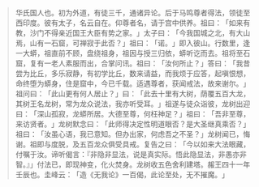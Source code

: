 
> 华氏国人也。初为外道，有徒三千，通诸异论。后于马鸣尊者得法，领徒至西印度。彼有太子，名云自在。仰尊者名，请于宫中供养。祖曰：​「如来有教，沙门不得亲近国王大臣有势之家。​」太子曰：​「今我国城之北，有大山焉，山有一石窟，可禅寂于此否？​」祖曰：​「诺。​」即入彼山。行数里，逢一大蟒，祖直前不顾，盘绕祖身，祖因与授三归依，蟒听讫而去。祖将至石窟，复有一老人素服而出，合掌问讯。祖曰：​「汝何所止？​」答曰：​「我昔尝为比丘，多乐寂静，有初学比丘，数来请益，而我烦于应答，起嗔恨想，命终堕为蟒身，住是窟中，今已千载。适遇尊者，获闻戒法，故来谢尔。​」祖问曰：​「此山更有何人居止？​」曰：​「此去十里有大树，荫覆五百大龙，其树王名龙树，常为龙众说法，我亦听受耳。​」祖遂与徒众诣彼，龙树出迎曰：​「深山孤寂，龙蟒所居。大德至尊，何枉神足？​」祖曰：​「吾非至尊，来访贤者。​」龙树默念曰：​「此师得决定性明道眼否？是大圣继真乘否？​」祖曰：​「汝虽心语，我已意知。但办出家，何虑吾之不圣？​」龙树闻已，悔谢。祖即与度脱，及五百龙众俱受具戒。复告之曰：​「今以如来大法眼藏，付嘱于汝。谛听偈言：『非隐非显法，说是真实际。悟此隐显法，非愚亦非智。』」付法已，即现神变，化火焚身。龙树收五色舍利建塔。赧王四十一年壬辰也。圭峰云：​「造《无我论》一百偈，此论至处，无不摧魔。​」
